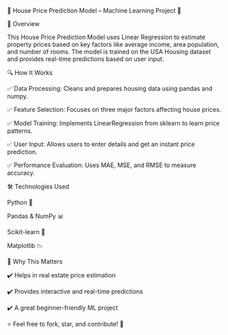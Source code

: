 🏡 House Price Prediction Model – Machine Learning Project 🚀

📌 Overview

This House Price Prediction Model uses Linear Regression to estimate property prices based on key factors like average income, area population, and number of rooms. The model is trained on the USA Housing dataset and provides real-time predictions based on user input.

🔍 How It Works

✅ Data Processing: Cleans and prepares housing data using pandas and numpy.

✅ Feature Selection: Focuses on three major factors affecting house prices.

✅ Model Training: Implements LinearRegression from sklearn to learn price patterns.

✅ User Input: Allows users to enter details and get an instant price prediction.

✅ Performance Evaluation: Uses MAE, MSE, and RMSE to measure accuracy.



🛠️ Technologies Used

Python 🐍

Pandas & NumPy 📊

Scikit-learn 🤖

Matplotlib 📉


📌 Why This Matters

✔️ Helps in real estate price estimation

✔️ Provides interactive and real-time predictions

✔️ A great beginner-friendly ML project


⭐ Feel free to fork, star, and contribute! 🚀
